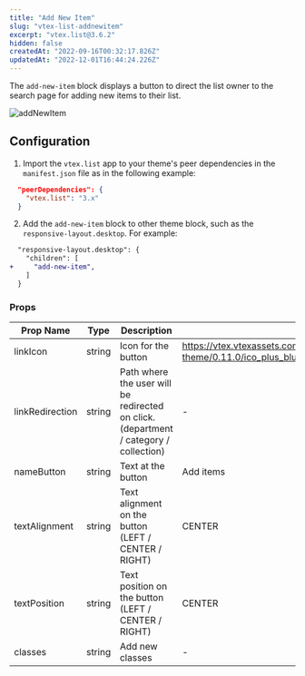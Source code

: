 ```yaml
---
title: "Add New Item"
slug: "vtex-list-addnewitem"
excerpt: "vtex.list@3.6.2"
hidden: false
createdAt: "2022-09-16T00:32:17.826Z"
updatedAt: "2022-12-01T16:44:24.226Z"
---
```

The `add-new-item` block displays a button to direct the list owner to the search page for adding new items to their list.

![addNewItem](https://cdn.jsdelivr.net/gh/vtexdocs/dev-portal-content@main/images/vtex-list-addnewitem-0.gif)

## Configuration

1. Import the `vtex.list` app to your theme's peer dependencies in the `manifest.json` file as in the following example:

```json
  "peerDependencies": {
    "vtex.list": "3.x"
  }
```

2. Add the `add-new-item` block to other theme block, such as the `responsive-layout.desktop`. For example:

```diff
  "responsive-layout.desktop": {
    "children": [
+     "add-new-item",
    ]
  }
```

### Props

| Prop Name       | Type   | Description                                                                          | Default value                                                                                                                      |
| --------------- | ------ | ------------------------------------------------------------------------------------ | ---------------------------------------------------------------------------------------------------------------------------------- |
| linkIcon        | string | Icon for the button                                                                  | https://vtex.vtexassets.com/assets/vtex/assets-builder/vtex.list-theme/0.11.0/ico_plus_blue___c42684ec58c4f1545ce21a4e355211c8.svg |
| linkRedirection | string | Path where the user will be redirected on click.(department / category / collection) | -                                                                                                                                  |
| nameButton      | string | Text at the button                                                                   | Add items                                                                                                                          |
| textAlignment   | string | Text alignment on the button (LEFT / CENTER / RIGHT)                                 | CENTER                                                                                                                             |
| textPosition    | string | Text position on the button (LEFT / CENTER / RIGHT)                                  | CENTER                                                                                                                             |
| classes         | string | Add new classes                                                                      | -                                                                                                                                  |